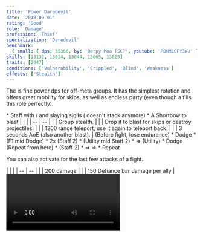 ```yaml
---
title: 'Power Daredevil'
date: '2018-09-01'
rating: 'Good'
role: 'Damage'
profession: 'Thief'
specialization: 'Daredevil'
benchmark:
  { small: { dps: 35366, by: 'Derpy Moa [SC]', youtube: 'POHMLGFY3xU' } }
skills: [13132, 13014, 13044, 13065, 13025]
traits: [2047]
conditions: ['Vulnerability', 'Crippled', 'Blind', 'Weakness']
effects: ['Stealth']
---
```


The <Specialization name="thief"/> is fine power dps for off-meta groups. It has the simplest rotation and offers great mobility for skips, as well as endless party <Effect name="stealth"/> (even though a <Specialization name="druid"/> fills this role perfectly).

<Divider text="Equipment"/>

<Grid>
<GridItem sm="4">
<Armor helmId="48087" helmRuneId="24836" helmRuneCount="6" helmAffix="Berserker" helmRune="Scholar" shouldersId="48089" shouldersRuneId="24836" shouldersRuneCount="6" shouldersAffix="Berserker" shouldersRune="Scholar" coatId="48085" coatRuneId="24836" coatRuneCount="6" coatAffix="Berserker" coatRune="Scholar" glovesId="48086" glovesRuneId="24836" glovesRuneCount="6" glovesAffix="Berserker" glovesRune="Scholar" leggingsId="48088" leggingsRuneId="24836" leggingsRuneCount="6" leggingsAffix="Berserker" leggingsRune="Scholar" bootsId="48084" bootsRuneId="24836" bootsRuneCount="6" bootsAffix="Berserker" bootsRune="Scholar"/>
</GridItem>

<GridItem sm="4">
<Weapons weapon1MainId="46773" weapon1MainSigil1Id="24615" weapon1MainSigil2Id="24868" weapon1MainType="Staff" weapon1MainAffix="Berserker" weapon1MainSigil1="Force" weapon1MainSigil2="Impact"/>

<Card title="Alternative weapons">
* Staff with <Item id="36053" disableText/> / <Item id="24615" disableText/> and slaying sigils  
  (<Item id="36054"/> doesn't stack anymore)
* A Shortbow to blast <Boon name="might"/>
</Card>
</GridItem>

<GridItem sm="4">
<Trinkets backItemId="49390" backItemAffix="Berserker" accessory1Id="39233" accessory1Affix="Berserker" accessory2Id="39232" accessory2Affix="Berserker" amuletId="39273" amuletAffix="Berserker" ring1Id="75669" ring1Affix="Berserker" ring2Id="76024" ring2Affix="Berserker"/>

<Consumables foodId="41569" utilityId="67530" infusionId="37131"/>
</GridItem>
</Grid>

<Divider text="Build"/>

<Grid>
<GridItem sm="7">
<Traits title="" traits1Id="28" traits1="Dreadly Arts" traits1Selected="1276,1292,1269" traits2Id="35" traits2="Critical Strikes" traits2Selected="1268,1272,1904" traits3Id="7" traits3="Daredevil" traits3Selected="1933,1884,2047"/>
</GridItem>

<GridItem sm="5">
<Skills heal="30400" utility1="13037" utility2="30868" utility3="13046" elite="13132"/>

<Card title="Situational">
| | |
| -- | -- |
| <Skill id="13117" size="big" disableText/> | Group stealth. |
| <Skill id="13065" size="big" disableText/> | Drop it to blast <Effect name="stealth"/> for skips or destroy projectiles. |
| <Skill id="13002" size="big" disableText/> | 1200 range teleport, use it again to teleport back. |
| <Skill id="13044" size="big" disableText/> | 3 seconds AoE <Effect name="stealth"/> (also another blast). |
</Card>
</GridItem>
</Grid>

<Divider text="Details"/>

<Grid>
<GridItem sm="7">
<Card title="Rotation">
(Before fight, lose endurance)
* Dodge 
* <Skill id="13014"/> (F1 mid Dodge)
* <Skill id="29911"/> 2x (Staff 2)
* <Skill id="13046"/> (Utility mid Staff 2)
* <Skill id="30868"/> => <Skill id="30693"/> (Utility)
* Dodge (Repeat from here)
* <Skill id="29911"/> (Staff 2)
* <Skill id="30614"/> => <Skill id="30135"/> => <Skill id="30434"/>
* Repeat

You can also activate <Skill id="13046"/> for the last few attacks of a fight.
</Card>
</GridItem>

<GridItem sm="5">
<Card title="CC skills">
| | |
| -- | -- |
| <Skill id="30693"/> | 200 damage |
| <Skill id="13132"/> | 150 Defiance bar damage per ally |
</Card>

<Video youtube="POHMLGFY3xU" title="Daredevil Staff 35.3k by Derpy Moa [SC]"/>
</GridItem>
</Grid>
